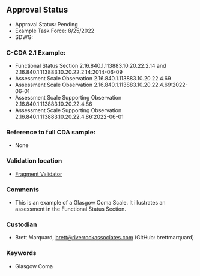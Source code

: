 ## Approval Status 

* Approval Status: Pending
* Example Task Force: 8/25/2022
* SDWG: 

### C-CDA 2.1 Example:

* Functional Status Section 2.16.840.1.113883.10.20.22.2.14 and 2.16.840.1.113883.10.20.22.2.14:2014-06-09
* Assessment Scale Observation 2.16.840.1.113883.10.20.22.4.69
* Assessment Scale Observation 2.16.840.1.113883.10.20.22.4.69:2022-06-01
* Assessment Scale Supporting Observation 2.16.840.1.113883.10.20.22.4.86
* Assessment Scale Supporting Observation 2.16.840.1.113883.10.20.22.4.86:2022-06-01

### Reference to full CDA sample:

* None

### Validation location

* [Fragment Validator](http://www.ccda.io/)


### Comments

* This is an example of a Glasgow Coma Scale. It illustrates an assessment in the Functional Status Section.

### Custodian

* Brett Marquard, brett@riverrockassociates.com (GitHub: brettmarquard)


### Keywords

* Glasgow Coma
